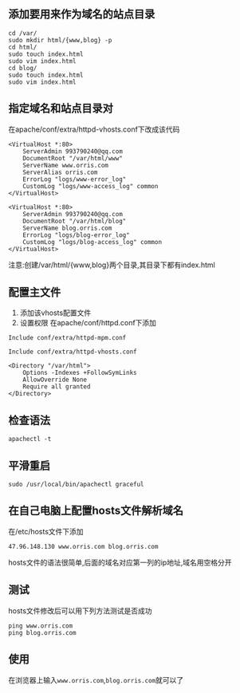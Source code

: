 ## 添加要用来作为域名的站点目录
```
cd /var/
sudo mkdir html/{www,blog} -p
cd html/
sudo touch index.html
sudo vim index.html
cd blog/
sudo touch index.html
sudo vim index.html
```
## 指定域名和站点目录对

在apache/conf/extra/httpd-vhosts.conf下改成该代码
```
<VirtualHost *:80>
    ServerAdmin 993790240@qq.com
    DocumentRoot "/var/html/www"
    ServerName www.orris.com
    ServerAlias orris.com
    ErrorLog "logs/www-error_log"
    CustomLog "logs/www-access_log" common
</VirtualHost>

<VirtualHost *:80>
    ServerAdmin 993790240@qq.com
    DocumentRoot "/var/html/blog"
    ServerName blog.orris.com
    ErrorLog "logs/blog-error_log"
    CustomLog "logs/blog-access_log" common
</VirtualHost>
```
注意:创建/var/html/{www,blog}两个目录,其目录下都有index.html

## 配置主文件
1. 添加该vhosts配置文件
2. 设置权限
在apache/conf/httpd.conf下添加
```
Include conf/extra/httpd-mpm.conf

Include conf/extra/httpd-vhosts.conf

<Directory "/var/html">
    Options -Indexes +FollowSymLinks
    AllowOverride None
    Require all granted
</Directory>
```
## 检查语法
```
apachectl -t
```
## 平滑重启
```
sudo /usr/local/bin/apachectl graceful
```

## 在自己电脑上配置hosts文件解析域名
在/etc/hosts文件下添加
```
47.96.148.130 www.orris.com blog.orris.com
```
hosts文件的语法很简单,后面的域名对应第一列的ip地址,域名用空格分开

## 测试
hosts文件修改后可以用下列方法测试是否成功
```
ping www.orris.com
ping blog.orris.com
```
## 使用
在浏览器上输入```www.orris.com```,```blog.orris.com```就可以了
